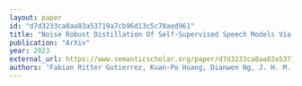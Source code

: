 ```yaml
---
layout: paper
id: "d7d3233ca8aa83a53719a7cb96d13c5c78aed961"
title: "Noise Robust Distillation Of Self-Supervised Speech Models Via Correlation Metrics"
publication: "ArXiv"
year: 2023
external_url: https://www.semanticscholar.org/paper/d7d3233ca8aa83a53719a7cb96d13c5c78aed961
authors: "Fabian Ritter Gutierrez, Kuan-Po Huang, Dianwen Ng, J. H. M. Wong, Hung-yi Lee, Chng Eng Siong, Nancy F. Chen"
---
```

